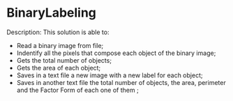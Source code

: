 # BinaryLabeling


Description: This solution is able to:

- Read a binary image from file;
- Indentify all the pixels that compose each object of the binary image;
- Gets the total number of objects;
- Gets the area of each object;
- Saves in a text file a new image with a new label for each object;
- Saves in another text file the total number of objects, the area, perimeter and the Factor Form of each one of them ;

